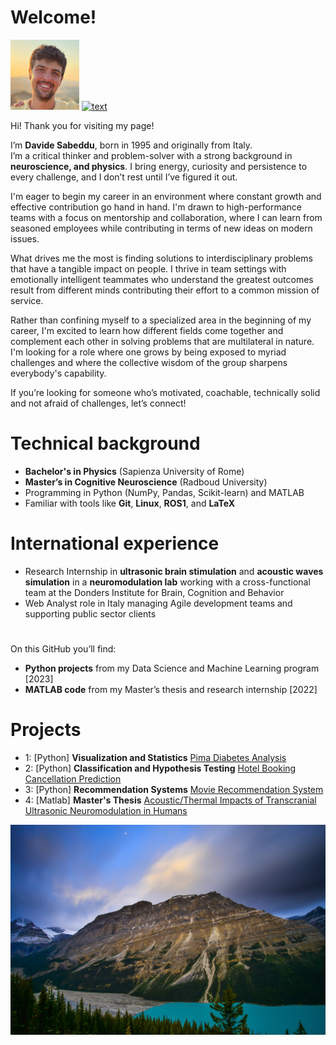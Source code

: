 # Welcome!
![alt text](image_0.jpg) [![text](https://img.shields.io/badge/LinkedIn-0077B5?style=for-the-badge&logo=linkedin&logoColor=white)](https://www.linkedin.com/in/davide-sabeddu/)

Hi! Thank you for visiting my page!

I’m **Davide Sabeddu**, born in 1995 and originally from Italy.  
I’m a critical thinker and problem-solver with a strong background in **neuroscience, and physics**. I bring energy, curiosity and persistence to every challenge, and I don’t rest until I’ve figured it out.  

I'm eager to begin my career in an environment where constant growth and effective contribution go hand in hand. I'm drawn to high-performance teams with a focus on mentorship and collaboration, where I can learn from seasoned employees while contributing in terms of new ideas on modern issues.

What drives me the most is finding solutions to interdisciplinary problems that have a tangible impact on people. I thrive in team settings with emotionally intelligent teammates who understand the greatest outcomes result from different minds contributing their effort to a common mission of service.

Rather than confining myself to a specialized area in the beginning of my career, I'm excited to learn how different fields come together and complement each other in solving problems that are multilateral in nature. I'm looking for a role where one grows by being exposed to myriad challenges and where the collective wisdom of the group sharpens everybody's capability.

If you’re looking for someone who’s motivated, coachable, technically solid and not afraid of challenges, let’s connect!

# Technical background
- **Bachelor's in Physics** (Sapienza University of Rome)
- **Master’s in Cognitive Neuroscience** (Radboud University)  
- Programming in Python (NumPy, Pandas, Scikit-learn) and MATLAB  
- Familiar with tools like **Git**, **Linux**, **ROS1**, and **LaTeX**

# International experience
- Research Internship in **ultrasonic brain stimulation** and **acoustic waves simulation** in a **neuromodulation lab** working with a cross-functional team at the Donders Institute for Brain, Cognition and Behavior
- Web Analyst role in Italy managing Agile development teams and supporting public sector clients

# 
On this GitHub you’ll find:
- **Python projects** from my Data Science and Machine Learning program [2023]
- **MATLAB code** from my Master’s thesis and research internship [2022]

# Projects

* 1: [Python] **Visualization and Statistics** [Pima Diabetes Analysis](Project_1_Pima+Indians+Diabetes+Analysis.md)
* 2: [Python] **Classification and Hypothesis Testing** [Hotel Booking Cancellation Prediction](Project_2_Hotel+Booking+Cancellation+Prediction.md)
* 3: [Python] **Recommendation Systems** [Movie Recommendation System](Project_3_Movie+Recommendation.md)
* 4: [Matlab] **Master's Thesis** [Acoustic/Thermal Impacts of Transcranial Ultrasonic Neuromodulation in Humans](Project_4_Ultrasonic.md)

![alt text](image_1.jpg)
